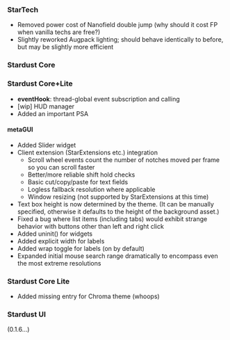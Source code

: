 ### StarTech
- Removed power cost of Nanofield double jump (why should it cost FP when vanilla techs are free?)
- Slightly reworked Augpack lighting; should behave identically to before, but may be slightly more efficient

### Stardust Core

### Stardust Core+Lite
- **eventHook**: thread-global event subscription and calling
- [wip] HUD manager
- Added an important PSA

#### metaGUI
- Added Slider widget
- Client extension (StarExtensions etc.) integration
  - Scroll wheel events count the number of notches moved per frame so you can scroll faster
  - Better/more reliable shift hold checks
  - Basic cut/copy/paste for text fields
  - Logless fallback resolution where applicable
  - Window resizing (not supported by StarExtensions at this time)
- Text box height is now determined by the theme. (It can be manually specified, otherwise it defaults to the height of the background asset.)
- Fixed a bug where list items (including tabs) would exhibit strange behavior with buttons other than left and right click
- Added uninit() for widgets
- Added explicit width for labels
- Added wrap toggle for labels (on by default)
- Expanded initial mouse search range dramatically to encompass even the most extreme resolutions

### Stardust Core Lite
- Added missing entry for Chroma theme (whoops)

### Stardust UI
(0.1.6...)
